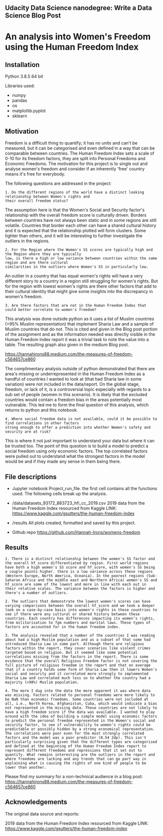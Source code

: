 ## Udacity Data Science nanodegree: Write a Data Science Blog Post

# An analysis into Women's Freedom using the Human Freedom Index

## Installation

Python 3.8.5 64 bit

Libraries used:
- numpy
- pandas
- os
- matplotlib.pyplot
- sklearn

## Motivation

Freedom is a difficult thing to quantify; it has no units and can't be measured, but it can be categorised and even defined in a way that can be comparable between countries. The Human Freedom Index sets a scale of 0-10 for its freedom factors, they are split into Personal Freedoms and Economic Freedoms. The motivation for this project is to single out and analyse women's freedom and consider if an inherently 'free' country means it's free for everybody.  

The following questions are addressed in the project:

    1. Do the different regions of the world have a distinct looking relationship between Women's rights and 
    their overall freedom status?

The assumption here is that the Women's Social and Security factor's relationship with the overall freedom 
score is culturally driven. Borders between countries have not always been static and in some regions are 
still volatile. Countries that border each other can have a shared cultural history and it is expected that 
the relationship plotted will form clusters. Some tighter than others, and it will be interesting to further
investigate the outliers in the regions. 

    2. For the Region where the Women's SS scores are typically high and the Region where they are typically
    low, is there a high or low variance between countries within the same region and are there cultural 
    similarities in the outliers where Women's SS in particularly low.

An outlier in a country that has equal women's rights will have a very different story to a country in a region 
still struggling for women's rights. But for the region with lowest women's rights are there other factors that 
add to their cultural identity that might give some insights into the discrepancy in women's freedom.

    3. Are there factors that are not in the Human Freedom Index that could better correlate to women's freedom?

This analysis was done outside python as it uses a list of Muslim countries (>95% Muslim representation) that 
implement Sharia Law and a sample of Muslim countries that do not. This is cited and given in the Blog post 
portion of the assignment and as the information needed was directly visible in the Human Freedom Index report
it was a trivial task to note the value into a table. The resulting graph also given in the medium Blog post.

https://hannahirons88.medium.com/the-measures-of-freedom-c564657ce860

The complimentary analysis outside of python demonstrated that there are area's missing or underrepresented in 
the Human Freedom Index as a handful of countries I wanted to look at (that had Sharia law in some variation) 
were not included in the data/report. On the global stage, freedom, or lack of it, is a controversial topic 
especially with regards to a sub set of people (women in this scenario). It is likely that the excluded countries 
would contain a freedom bias in the areas potentially most vulnerable. This led me to form the final question of 
this analysis, which returns to python and this notebook.

    4. Where social freedom data is not available, could it be possible to find correlations in other factors
    strong enough to offer a prediction into whether Women's safety and security are at risk?
    
This is where it not just important to understand your data but where it can be trusted too. The point of this 
question is to build a model to predict a social freedom using only economic factors. The top correlated factors
were pulled out to understand what the strongest factors in the model would be and if they made any sense in them 
being there.

## File descriptions

- Jupyter notebook 
Project_run_file. the first cell contains all the functions used. The following cells break up the analysis. 

- /data/datasets_93172_883723_hfi_cc_2019.csv
2019 data from the Human Freedom Index resourced from Kaggle
LINK: https://www.kaggle.com/gsutters/the-human-freedom-index

- /results
All plots created, formatted and saved by this project.

- Github repo
https://github.com/Hannah-Irons/womens-freedom

## Results

    1. There is a distinct relationship between the women's SS factor and the overall hf_score differentiated by region. First world regions have both a high women's SS score and hf_score, with women's SS being a couple points higher. there is a low variance across these regions (Western Europe, North America, Oceania). In the poorest regions (Sub-Saharan Africa and the middle east and Northern Africa) women's SS and hf_score are some of the lowest and more in line with each out in their relative scales. The variance between the factors is higher and there's a number of outliers.
    
    2. The outliers that demonstrate the lowest women's scores can have varying comparisons between the overall hf_score and we took a deeper look on a case-by-case basis into women's rights in these countries to see if there were any cultural or shared history between these countries. Each country has differences impacting its women’s rights, from militarisation to fgm numbers and marital laws. These types of factors are accounted for in the human freedom index.
    
    3. The analysis revealed that a number of the countries I was reading about had a high Muslim population and as a subset of that some had introduced Sharia Law in some part. Although there are religious factors within the report, they cover scenarios like violent crimes targeted based on religion. But it seemed like some potential correlations missing from the factors in the report. There is some evidence that the overall Religious Freedom factor is not covering the full picture of religious freedom in the report and that on average that if a country holds some form of Sharia Law then it lowers Women's social and security and it correlated more strongly to implemented Sharia Law and correlated much less so to whether the country had a majority (>90%) Muslim population.  
    
    4. The more I dug into the data the more apparent it was where data was missing. Factors related to personal freedoms were more likely to be NaN than economic freedoms. Some countries were not included at all, i.e., North Korea, Afghanistan, Cuba, which would indicate a bias not represented in the missing data. These countries are not likely to have a high freedom score if the data was available. I wanted to play around with the idea of building a simple model using economic factors to predict the personal freedom represented in the Women's social and security factor, to see if vulnerability to women's rights could be predictable or possibly hidden by a strong economical representation. The correlations were poor even for the most strongly correlated factors and the model was a poor predictor (0.54 2dp). This isn't particularly surprising given that the different types are categorised and defined at the beginning of the Human Freedom Index report to represent different freedoms and repressions that it set out to quantify. What remains interesting are the outliers in the report and where freedoms are lacking and any trends that can go part way in explaining what is causing the rights of one kind of people to be lower than another.

Please find my summary for a non-technical audience in a blog post: https://hannahirons88.medium.com/the-measures-of-freedom-c564657ce860

## Acknowledgements
The original data source and reports:

2019 data from the Human Freedom Index resourced from Kaggle
LINK: https://www.kaggle.com/gsutters/the-human-freedom-index
